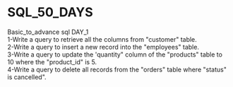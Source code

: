 # SQL_50_DAYS
Basic_to_advance sql
DAY_1                           
1-Write  a query  to retrieve  all  the columns  from  "customer" table.              
2-Write  a  query  to insert  a  new  record  into  the "employees" table.                
3-Write a query  to update  the  'quantity" column  of the  "products" table  to  10  where  the  "product_id" is  5.                  
4-Write a  query  to  delete  all records  from  the "orders" table  where  "status" is cancelled".
          
